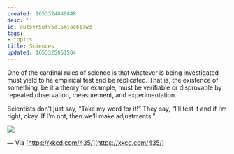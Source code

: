 ```yaml
---
created: 1653324849848
desc: ''
id: aut5vr5ufv5d15mjoq617w3
tags:
- topics
title: Sciences
updated: 1653325051504
---
```

   
One of the cardinal rules of science is that whatever is being investigated must yield to he empirical test and be replicated. That is, the existence of something, be it a theory for example, must be verifiable or disprovable by repeated observation, measurement, and experimentation.   
   
Scientists don’t just say, “Take my word for it!” They say, “I’ll test it and if I’m right, okay. If I’m not, then we’ll make adjustments.”   
   
   
![](https://res.cloudinary.com/zubayr/image/upload/v1662084718/wiki/jaylkevauymxzpoarr2e.png)   
   
— Via [https://xkcd.com/435/](https://xkcd.com/435/)